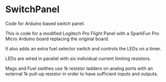 # SwitchPanel
Code for Arduino based switch panel.

This is code for a modified Logitech Pro Flight Panel with a SparkFun Pro Micro Arduino board replacing the original board.

It also adds an extra fuel selector switch and controls the LEDs on a timer.

LEDs are wired in parallel with six individual current limiting resistors.

Mags and Fuel swithes use 1k resistor ladders on analog ports with an external 1k pull-up resistor in order to have sufficient inputs and outputs.
